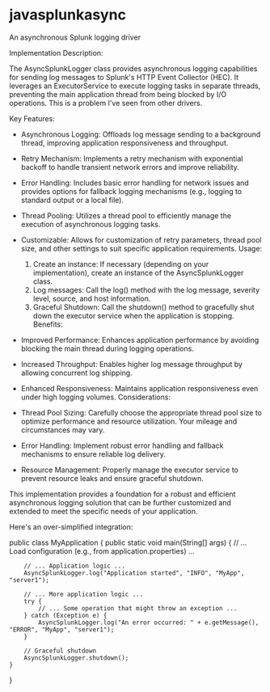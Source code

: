 # javasplunkasync
An asynchronous Splunk logging driver

Implementation Description:

The AsyncSplunkLogger class provides asynchronous logging capabilities for sending log messages to Splunk's HTTP Event Collector (HEC). It leverages an ExecutorService to execute logging tasks in separate threads, preventing the main application thread from being blocked by I/O operations.  This is a problem I've seen from other drivers. 

Key Features:

- Asynchronous Logging: Offloads log message sending to a background thread, improving application responsiveness and throughput.
- Retry Mechanism: Implements a retry mechanism with exponential backoff to handle transient network errors and improve reliability.
- Error Handling: Includes basic error handling for network issues and provides options for fallback logging mechanisms (e.g., logging to standard output or a local file).
- Thread Pooling: Utilizes a thread pool to efficiently manage the execution of asynchronous logging tasks.
- Customizable: Allows for customization of retry parameters, thread pool size, and other settings to suit specific application requirements.
Usage:

  1. Create an instance: If necessary (depending on your implementation), create an instance of the AsyncSplunkLogger class.
  2. Log messages: Call the log() method with the log message, severity level, source, and host information.
  3. Graceful Shutdown: Call the shutdown() method to gracefully shut down the executor service when the application is stopping.
Benefits:

- Improved Performance: Enhances application performance by avoiding blocking the main thread during logging operations.
- Increased Throughput: Enables higher log message throughput by allowing concurrent log shipping.
- Enhanced Responsiveness: Maintains application responsiveness even under high logging volumes.
Considerations:

- Thread Pool Sizing: Carefully choose the appropriate thread pool size to optimize performance and resource utilization.  Your mileage and circumstances may vary.  
- Error Handling: Implement robust error handling and fallback mechanisms to ensure reliable log delivery.
- Resource Management: Properly manage the executor service to prevent resource leaks and ensure graceful shutdown.

This implementation provides a foundation for a robust and efficient asynchronous logging solution that can be further customized and extended to meet the specific needs of your application.

Here's an over-simplified integration:

public class MyApplication {
    public static void main(String[] args) {
        // ... Load configuration (e.g., from application.properties) ...

        // ... Application logic ...
        AsyncSplunkLogger.log("Application started", "INFO", "MyApp", "server1");

        // ... More application logic ...
        try {
            // ... Some operation that might throw an exception ...
        } catch (Exception e) {
            AsyncSplunkLogger.log("An error occurred: " + e.getMessage(), "ERROR", "MyApp", "server1"); 
        }

        // Graceful shutdown
        AsyncSplunkLogger.shutdown(); 
    }
}
